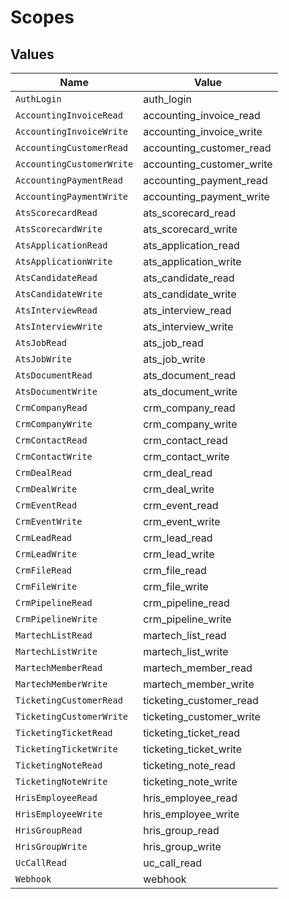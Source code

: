 # Scopes


## Values

| Name                      | Value                     |
| ------------------------- | ------------------------- |
| `AuthLogin`               | auth_login                |
| `AccountingInvoiceRead`   | accounting_invoice_read   |
| `AccountingInvoiceWrite`  | accounting_invoice_write  |
| `AccountingCustomerRead`  | accounting_customer_read  |
| `AccountingCustomerWrite` | accounting_customer_write |
| `AccountingPaymentRead`   | accounting_payment_read   |
| `AccountingPaymentWrite`  | accounting_payment_write  |
| `AtsScorecardRead`        | ats_scorecard_read        |
| `AtsScorecardWrite`       | ats_scorecard_write       |
| `AtsApplicationRead`      | ats_application_read      |
| `AtsApplicationWrite`     | ats_application_write     |
| `AtsCandidateRead`        | ats_candidate_read        |
| `AtsCandidateWrite`       | ats_candidate_write       |
| `AtsInterviewRead`        | ats_interview_read        |
| `AtsInterviewWrite`       | ats_interview_write       |
| `AtsJobRead`              | ats_job_read              |
| `AtsJobWrite`             | ats_job_write             |
| `AtsDocumentRead`         | ats_document_read         |
| `AtsDocumentWrite`        | ats_document_write        |
| `CrmCompanyRead`          | crm_company_read          |
| `CrmCompanyWrite`         | crm_company_write         |
| `CrmContactRead`          | crm_contact_read          |
| `CrmContactWrite`         | crm_contact_write         |
| `CrmDealRead`             | crm_deal_read             |
| `CrmDealWrite`            | crm_deal_write            |
| `CrmEventRead`            | crm_event_read            |
| `CrmEventWrite`           | crm_event_write           |
| `CrmLeadRead`             | crm_lead_read             |
| `CrmLeadWrite`            | crm_lead_write            |
| `CrmFileRead`             | crm_file_read             |
| `CrmFileWrite`            | crm_file_write            |
| `CrmPipelineRead`         | crm_pipeline_read         |
| `CrmPipelineWrite`        | crm_pipeline_write        |
| `MartechListRead`         | martech_list_read         |
| `MartechListWrite`        | martech_list_write        |
| `MartechMemberRead`       | martech_member_read       |
| `MartechMemberWrite`      | martech_member_write      |
| `TicketingCustomerRead`   | ticketing_customer_read   |
| `TicketingCustomerWrite`  | ticketing_customer_write  |
| `TicketingTicketRead`     | ticketing_ticket_read     |
| `TicketingTicketWrite`    | ticketing_ticket_write    |
| `TicketingNoteRead`       | ticketing_note_read       |
| `TicketingNoteWrite`      | ticketing_note_write      |
| `HrisEmployeeRead`        | hris_employee_read        |
| `HrisEmployeeWrite`       | hris_employee_write       |
| `HrisGroupRead`           | hris_group_read           |
| `HrisGroupWrite`          | hris_group_write          |
| `UcCallRead`              | uc_call_read              |
| `Webhook`                 | webhook                   |